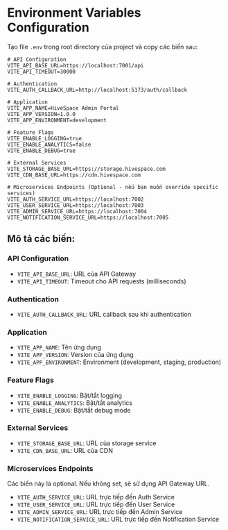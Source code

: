 # Environment Variables Configuration

Tạo file `.env` trong root directory của project và copy các biến sau:

```env
# API Configuration
VITE_API_BASE_URL=https://localhost:7001/api
VITE_API_TIMEOUT=30000

# Authentication
VITE_AUTH_CALLBACK_URL=http://localhost:5173/auth/callback

# Application
VITE_APP_NAME=HiveSpace Admin Portal
VITE_APP_VERSION=1.0.0
VITE_APP_ENVIRONMENT=development

# Feature Flags
VITE_ENABLE_LOGGING=true
VITE_ENABLE_ANALYTICS=false
VITE_ENABLE_DEBUG=true

# External Services
VITE_STORAGE_BASE_URL=https://storage.hivespace.com
VITE_CDN_BASE_URL=https://cdn.hivespace.com

# Microservices Endpoints (Optional - nếu bạn muốn override specific services)
VITE_AUTH_SERVICE_URL=https://localhost:7002
VITE_USER_SERVICE_URL=https://localhost:7003
VITE_ADMIN_SERVICE_URL=https://localhost:7004
VITE_NOTIFICATION_SERVICE_URL=https://localhost:7005
```

## Mô tả các biến:

### API Configuration
- `VITE_API_BASE_URL`: URL của API Gateway
- `VITE_API_TIMEOUT`: Timeout cho API requests (milliseconds)

### Authentication
- `VITE_AUTH_CALLBACK_URL`: URL callback sau khi authentication

### Application
- `VITE_APP_NAME`: Tên ứng dụng
- `VITE_APP_VERSION`: Version của ứng dụng
- `VITE_APP_ENVIRONMENT`: Environment (development, staging, production)

### Feature Flags
- `VITE_ENABLE_LOGGING`: Bật/tắt logging
- `VITE_ENABLE_ANALYTICS`: Bật/tắt analytics
- `VITE_ENABLE_DEBUG`: Bật/tắt debug mode

### External Services
- `VITE_STORAGE_BASE_URL`: URL của storage service
- `VITE_CDN_BASE_URL`: URL của CDN

### Microservices Endpoints
Các biến này là optional. Nếu không set, sẽ sử dụng API Gateway URL.
- `VITE_AUTH_SERVICE_URL`: URL trực tiếp đến Auth Service
- `VITE_USER_SERVICE_URL`: URL trực tiếp đến User Service
- `VITE_ADMIN_SERVICE_URL`: URL trực tiếp đến Admin Service
- `VITE_NOTIFICATION_SERVICE_URL`: URL trực tiếp đến Notification Service
